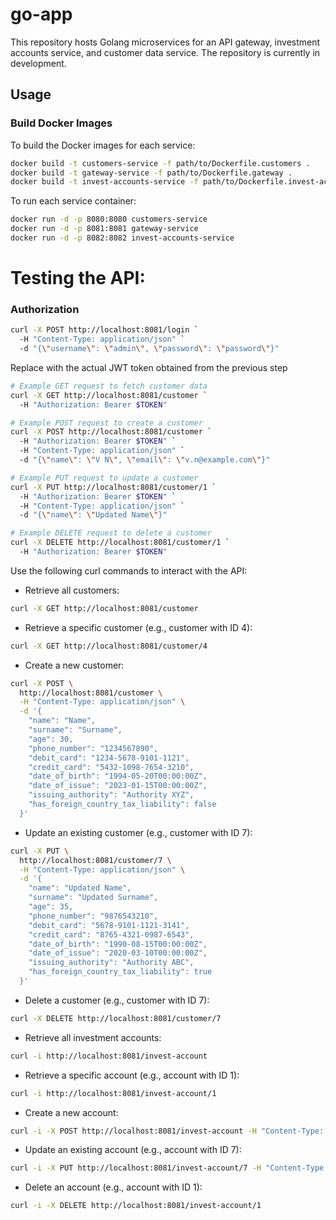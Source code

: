 # go-app

This repository hosts Golang microservices for an API gateway, investment accounts service, and customer data service. The repository is currently in development.

## Usage

### Build Docker Images

To build the Docker images for each service:

```bash
docker build -t customers-service -f path/to/Dockerfile.customers .
docker build -t gateway-service -f path/to/Dockerfile.gateway .
docker build -t invest-accounts-service -f path/to/Dockerfile.invest-accounts .
```

To run each service container:

```bash
docker run -d -p 8080:8080 customers-service
docker run -d -p 8081:8081 gateway-service
docker run -d -p 8082:8082 invest-accounts-service
```

# Testing the API:

### Authorization

```bash
curl -X POST http://localhost:8081/login `
  -H "Content-Type: application/json" `
  -d "{\"username\": \"admin\", \"password\": \"password\"}"
```
Replace <token> with the actual JWT token obtained from the previous step

```bash
# Example GET request to fetch customer data
curl -X GET http://localhost:8081/customer `
  -H "Authorization: Bearer $TOKEN"

# Example POST request to create a customer
curl -X POST http://localhost:8081/customer `
  -H "Authorization: Bearer $TOKEN" `
  -H "Content-Type: application/json" `
  -d "{\"name\": \"V N\", \"email\": \"v.n@example.com\"}"

# Example PUT request to update a customer
curl -X PUT http://localhost:8081/customer/1 `
  -H "Authorization: Bearer $TOKEN" `
  -H "Content-Type: application/json" `
  -d "{\"name\": \"Updated Name\"}"

# Example DELETE request to delete a customer
curl -X DELETE http://localhost:8081/customer/1 `
  -H "Authorization: Bearer $TOKEN"
```

Use the following curl commands to interact with the API:

- Retrieve all customers:
```bash
curl -X GET http://localhost:8081/customer
```

- Retrieve a specific customer (e.g., customer with ID 4):
```bash
curl -X GET http://localhost:8081/customer/4
```

- Create a new customer:
```bash
curl -X POST \
  http://localhost:8081/customer \
  -H "Content-Type: application/json" \
  -d '{
    "name": "Name",
    "surname": "Surname",
    "age": 30,
    "phone_number": "1234567890",
    "debit_card": "1234-5678-9101-1121",
    "credit_card": "5432-1098-7654-3210",
    "date_of_birth": "1994-05-20T00:00:00Z",
    "date_of_issue": "2023-01-15T00:00:00Z",
    "issuing_authority": "Authority XYZ",
    "has_foreign_country_tax_liability": false
  }'
```

- Update an existing customer (e.g., customer with ID 7):
```bash
curl -X PUT \
  http://localhost:8081/customer/7 \
  -H "Content-Type: application/json" \
  -d '{
    "name": "Updated Name",
    "surname": "Updated Surname",
    "age": 35,
    "phone_number": "9876543210",
    "debit_card": "5678-9101-1121-3141",
    "credit_card": "8765-4321-0987-6543",
    "date_of_birth": "1990-08-15T00:00:00Z",
    "date_of_issue": "2020-03-10T00:00:00Z",
    "issuing_authority": "Authority ABC",
    "has_foreign_country_tax_liability": true
  }'
```

- Delete a customer (e.g., customer with ID 7):
```bash
curl -X DELETE http://localhost:8081/customer/7
```

- Retrieve all investment accounts:
```bash
curl -i http://localhost:8081/invest-account
```

- Retrieve a specific account (e.g., account with ID 1):
```bash
curl -i http://localhost:8081/invest-account/1
```

- Create a new account:
```bash
curl -i -X POST http://localhost:8081/invest-account -H "Content-Type: application/json" -d "{\"owner_id\": \"1\", \"client_survey_number\": \"12345678\", \"share\": 100, \"invested_amount_of_money\": 5000.0, \"free_amount_of_money\": 2000.0}"
```

- Update an existing account (e.g., account with ID 7):
```bash
curl -i -X PUT http://localhost:8081/invest-account/7 -H "Content-Type: application/json" -d "{\"owner_id\": \"1\", \"client_survey_number\": \"87654321\", \"share\": 150, \"invested_amount_of_money\": 6000.0, \"free_amount_of_money\": 2500.0}"
```

- Delete an account (e.g., account with ID 1):
```bash
curl -i -X DELETE http://localhost:8081/invest-account/1
```
